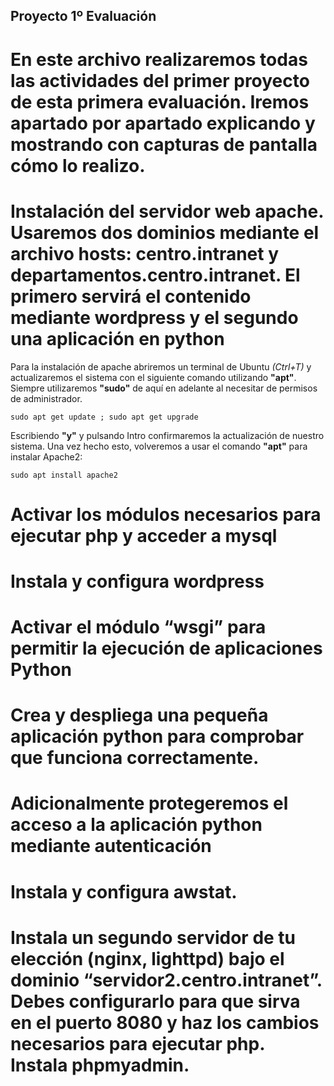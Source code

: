 ## Proyecto 1º Evaluación

# En este archivo realizaremos todas las actividades del primer proyecto de esta primera evaluación. Iremos apartado por apartado explicando y mostrando con capturas de pantalla cómo lo realizo.


# Instalación del servidor web apache. Usaremos dos dominios mediante el archivo hosts: centro.intranet y departamentos.centro.intranet. El primero servirá el contenido mediante wordpress y el segundo una aplicación en python
Para la instalación de apache abriremos un terminal de Ubuntu *(Ctrl+T)* y actualizaremos el sistema con el siguiente comando utilizando **"apt"**. Siempre utilizaremos **"sudo"** de aquí en adelante al necesitar de permisos de administrador.
```ubuntu
sudo apt get update ; sudo apt get upgrade
```
Escribiendo **"y"** y pulsando Intro confirmaremos la actualización de nuestro sistema. Una vez hecho esto, volveremos a usar el comando **"apt"** para instalar Apache2:
```ubuntu
sudo apt install apache2
```


# Activar los módulos necesarios para ejecutar php y acceder a mysql


# Instala y configura wordpress


# Activar el módulo “wsgi” para permitir la ejecución de aplicaciones Python


# Crea y despliega una pequeña aplicación python para comprobar que funciona correctamente.


# Adicionalmente protegeremos el acceso a la aplicación python mediante autenticación


# Instala y configura awstat.


# Instala un segundo servidor de tu elección (nginx, lighttpd) bajo el dominio “servidor2.centro.intranet”. Debes configurarlo para que sirva en el puerto 8080 y haz los cambios necesarios para ejecutar php. Instala phpmyadmin.

